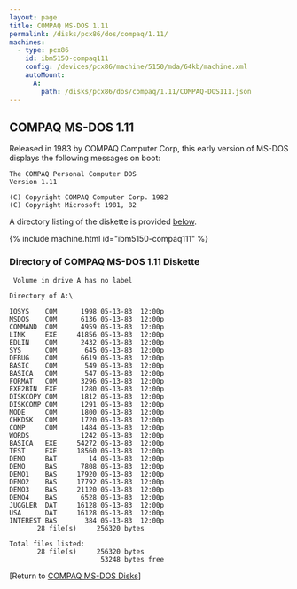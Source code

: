 ```yaml
---
layout: page
title: COMPAQ MS-DOS 1.11
permalink: /disks/pcx86/dos/compaq/1.11/
machines:
  - type: pcx86
    id: ibm5150-compaq111
    config: /devices/pcx86/machine/5150/mda/64kb/machine.xml
    autoMount:
      A:
        path: /disks/pcx86/dos/compaq/1.11/COMPAQ-DOS111.json
---
```


COMPAQ MS-DOS 1.11
---

Released in 1983 by COMPAQ Computer Corp, this early version of MS-DOS displays the following messages on boot:

	The COMPAQ Personal Computer DOS
	Version 1.11
	
	(C) Copyright COMPAQ Computer Corp. 1982
	(C) Copyright Microsoft 1981, 82

A directory listing of the diskette is provided [below](#directory-of-compaq-ms-dos-111-diskette).

{% include machine.html id="ibm5150-compaq111" %}

### Directory of COMPAQ MS-DOS 1.11 Diskette

	 Volume in drive A has no label

	Directory of A:\

	IOSYS    COM      1998 05-13-83  12:00p
	MSDOS    COM      6136 05-13-83  12:00p
	COMMAND  COM      4959 05-13-83  12:00p
	LINK     EXE     41856 05-13-83  12:00p
	EDLIN    COM      2432 05-13-83  12:00p
	SYS      COM       645 05-13-83  12:00p
	DEBUG    COM      6619 05-13-83  12:00p
	BASIC    COM       549 05-13-83  12:00p
	BASICA   COM       547 05-13-83  12:00p
	FORMAT   COM      3296 05-13-83  12:00p
	EXE2BIN  EXE      1280 05-13-83  12:00p
	DISKCOPY COM      1812 05-13-83  12:00p
	DISKCOMP COM      1291 05-13-83  12:00p
	MODE     COM      1800 05-13-83  12:00p
	CHKDSK   COM      1720 05-13-83  12:00p
	COMP     COM      1484 05-13-83  12:00p
	WORDS             1242 05-13-83  12:00p
	BASICA   EXE     54272 05-13-83  12:00p
	TEST     EXE     18560 05-13-83  12:00p
	DEMO     BAT        14 05-13-83  12:00p
	DEMO     BAS      7808 05-13-83  12:00p
	DEMO1    BAS     17920 05-13-83  12:00p
	DEMO2    BAS     17792 05-13-83  12:00p
	DEMO3    BAS     21120 05-13-83  12:00p
	DEMO4    BAS      6528 05-13-83  12:00p
	JUGGLER  DAT     16128 05-13-83  12:00p
	USA      DAT     16128 05-13-83  12:00p
	INTEREST BAS       384 05-13-83  12:00p
	       28 file(s)     256320 bytes

	Total files listed:
	       28 file(s)     256320 bytes
	                       53248 bytes free

[Return to [COMPAQ MS-DOS Disks](/disks/pcx86/dos/compaq/)]
